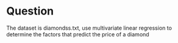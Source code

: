 # Question
The dataset is diamondss.txt, use multivariate linear regression to determine the factors that predict the price of a diamond
